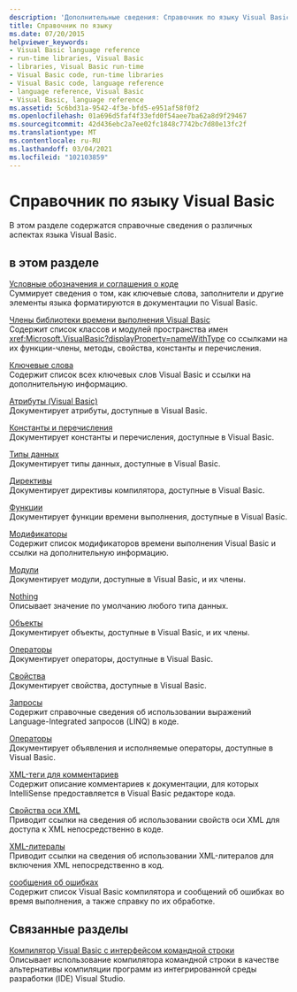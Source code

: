 ```yaml
---
description: 'Дополнительные сведения: Справочник по языку Visual Basic'
title: Справочник по языку
ms.date: 07/20/2015
helpviewer_keywords:
- Visual Basic language reference
- run-time libraries, Visual Basic
- libraries, Visual Basic run-time
- Visual Basic code, run-time libraries
- Visual Basic code, language reference
- language reference, Visual Basic
- Visual Basic, language reference
ms.assetid: 5c6bd31a-9542-4f3e-bfd5-e951af58f0f2
ms.openlocfilehash: 01a696d5faf4f33efd0f54aee7ba62a8d9f29467
ms.sourcegitcommit: 42d436ebc2a7ee02fc1848c7742bc7d80e13fc2f
ms.translationtype: MT
ms.contentlocale: ru-RU
ms.lasthandoff: 03/04/2021
ms.locfileid: "102103859"
---
```

# <a name="visual-basic-language-reference"></a>Справочник по языку Visual Basic

В этом разделе содержатся справочные сведения о различных аспектах языка Visual Basic.  
  
## <a name="in-this-section"></a>в этом разделе  

 [Условные обозначения и соглашения о коде](typographic-and-code-conventions.md)  
 Суммирует сведения о том, как ключевые слова, заполнители и другие элементы языка форматируются в документации по Visual Basic.  
  
 [Члены библиотеки времени выполнения Visual Basic](runtime-library-members.md)  
 Содержит список классов и модулей пространства имен <xref:Microsoft.VisualBasic?displayProperty=nameWithType> со ссылками на их функции-члены, методы, свойства, константы и перечисления.  
  
 [Ключевые слова](keywords/index.md)  
 Содержит список всех ключевых слов Visual Basic и ссылки на дополнительную информацию.  
  
 [Атрибуты (Visual Basic)](attributes.md)  
 Документирует атрибуты, доступные в Visual Basic.  
  
 [Константы и перечисления](constants-and-enumerations.md)  
 Документирует константы и перечисления, доступные в Visual Basic.  
  
 [Типы данных](data-types/index.md)  
 Документирует типы данных, доступные в Visual Basic.  
  
 [Директивы](./directives/disable-enable.md)  
 Документирует директивы компилятора, доступные в Visual Basic.  
  
 [Функции](functions/index.md)  
 Документирует функции времени выполнения, доступные в Visual Basic.  
  
 [Модификаторы](modifiers/index.md)  
 Содержит список модификаторов времени выполнения Visual Basic и ссылки на дополнительную информацию.  
  
 [Модули](modules.md)  
 Документирует модули, доступные в Visual Basic, и их члены.  
  
 [Nothing](nothing.md)  
 Описывает значение по умолчанию любого типа данных.  
  
 [Объекты](objects/index.md)  
 Документирует объекты, доступные в Visual Basic, и их члены.  
  
 [Операторы](operators/index.md)  
 Документирует операторы, доступные в Visual Basic.  
  
 [Свойства](properties.md)  
 Документирует свойства, доступные в Visual Basic.  
  
 [Запросы](queries/index.md)  
 Содержит справочные сведения об использовании выражений Language-Integrated запросов (LINQ) в коде.  
  
 [Операторы](statements/index.md)  
 Документирует объявления и исполняемые операторы, доступные в Visual Basic.  
  
 [XML-теги для комментариев](xmldoc/index.md)  
 Содержит описание комментариев к документации, для которых IntelliSense предоставляется в Visual Basic редакторе кода.  
  
 [Свойства оси XML](xml-axis/index.md)  
 Приводит ссылки на сведения об использовании свойств оси XML для доступа к XML непосредственно в коде.  
  
 [XML-литералы](xml-literals/index.md)  
 Приводит ссылки на сведения об использовании XML-литералов для включения XML непосредственно в код.  
  
 [сообщения об ошибках](error-messages/index.md)  
 Содержит список Visual Basic компилятора и сообщений об ошибках во время выполнения, а также справку по их обработке.  
  
## <a name="related-sections"></a>Связанные разделы  

 [Компилятор Visual Basic с интерфейсом командной строки](../reference/command-line-compiler/index.md)  
 Описывает использование компилятора командной строки в качестве альтернативы компиляции программ из интегрированной среды разработки (IDE) Visual Studio.
